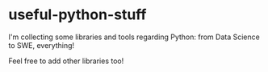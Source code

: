 # useful-python-stuff
I'm collecting some libraries and tools regarding Python: from Data Science to SWE, everything!

Feel free to add other libraries too!
